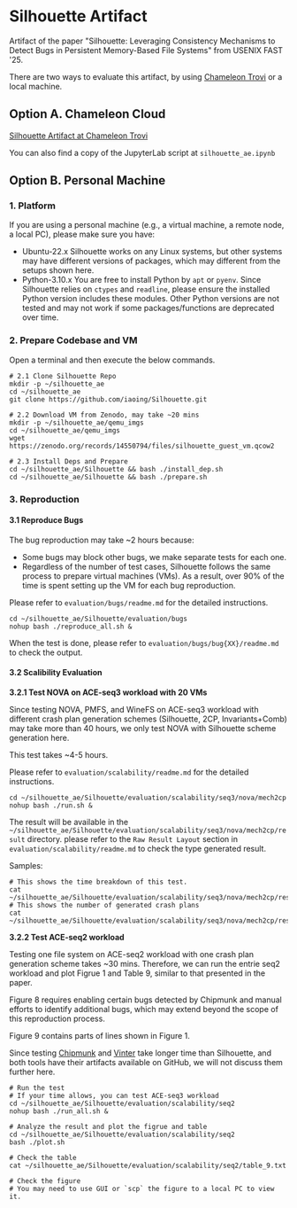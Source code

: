 # Silhouette Artifact

Artifact of the paper "Silhouette: Leveraging Consistency Mechanisms to Detect Bugs in Persistent Memory-Based File Systems" from USENIX FAST '25.


There are two ways to evaluate this artifact, by using [Chameleon Trovi](https://chameleoncloud.readthedocs.io/en/latest/technical/sharing.html) or a local machine.

## Option A. Chameleon Cloud

[Silhouette Artifact at Chameleon Trovi](https://www.chameleoncloud.org/experiment/share/3c807f1d-80db-443c-8d88-c645fa3695e8)

You can also find a copy of the JupyterLab script at `silhouette_ae.ipynb`

## Option B. Personal Machine

### 1. Platform

If you are using a personal machine (e.g., a virtual machine, a remote node, a local PC), please make sure you have:
- Ubuntu-22.x
    Silhouette works on any Linux systems, but other systems may have different versions of packages, which may different from the setups shown here.
- Python-3.10.x
    You are free to install Python by `apt` or `pyenv`. Since Silhouette relies on `ctypes` and `readline`, please ensure the installed Python version includes these modules. Other Python versions are not tested and may not work if some packages/functions are deprecated over time.

### 2. Prepare Codebase and VM

Open a terminal and then execute the below commands.

```shell
# 2.1 Clone Silhouette Repo
mkdir -p ~/silhouette_ae
cd ~/silhouette_ae
git clone https://github.com/iaoing/Silhouette.git

# 2.2 Download VM from Zenodo, may take ~20 mins
mkdir -p ~/silhouette_ae/qemu_imgs
cd ~/silhouette_ae/qemu_imgs
wget https://zenodo.org/records/14550794/files/silhouette_guest_vm.qcow2

# 2.3 Install Deps and Prepare
cd ~/silhouette_ae/Silhouette && bash ./install_dep.sh
cd ~/silhouette_ae/Silhouette && bash ./prepare.sh
```

### 3. Reproduction

#### 3.1 Reproduce Bugs

The bug reproduction may take ~2 hours because:
- Some bugs may block other bugs, we make separate tests for each one.
- Regardless of the number of test cases, Silhouette follows the same process to prepare virtual machines (VMs). As a result, over 90% of the time is spent setting up the VM for each bug reproduction.

Please refer to `evaluation/bugs/readme.md` for the detailed instructions.

```shell
cd ~/silhouette_ae/Silhouette/evaluation/bugs
nohup bash ./reproduce_all.sh &
```

When the test is done, please refer to `evaluation/bugs/bug{XX}/readme.md` to check the output.

#### 3.2 Scalibility Evaluation

**3.2.1 Test NOVA on ACE-seq3 workload with 20 VMs**

Since testing NOVA, PMFS, and WineFS on ACE-seq3 workload with different crash plan generation schemes (Silhouette, 2CP, Invariants+Comb) may take more than 40 hours, we only test NOVA with Silhouette scheme generation here.

This test takes ~4-5 hours.

Please refer to `evaluation/scalability/readme.md` for the detailed instructions.

```shell
cd ~/silhouette_ae/Silhouette/evaluation/scalability/seq3/nova/mech2cp
nohup bash ./run.sh &
```

The result will be available in the `~/silhouette_ae/Silhouette/evaluation/scalability/seq3/nova/mech2cp/result` directory. please refer to the `Raw Result Layout` section in `evaluation/scalability/readme.md` to check the type generated result.

Samples:
```shell
# This shows the time breakdown of this test.
cat ~/silhouette_ae/Silhouette/evaluation/scalability/seq3/nova/mech2cp/result/result_elapsed_time/result_time.txt
# This shows the number of generated crash plans
cat ~/silhouette_ae/Silhouette/evaluation/scalability/seq3/nova/mech2cp/result/result_cps/result.txt
```

**3.2.2 Test ACE-seq2 workload**

Testing one file system on ACE-seq2 workload with one crash plan generation scheme takes ~30 mins. Therefore, we can run the entrie seq2 workload and plot Figrue 1 and Table 9, similar to that presented in the paper.

Figure 8 requires enabling certain bugs detected by Chipmunk and manual efforts to identify additional bugs, which may extend beyond the scope of this reproduction process.

Figure 9 contains parts of lines shown in Figure 1.

Since testing [Chipmunk](https://github.com/utsaslab/chipmunk) and [Vinter](https://github.com/KIT-OSGroup/vinter/tree/master) take longer time than Silhouette, and both tools have their artifacts available on GitHub, we will not discuss them further here.

```shell
# Run the test
# If your time allows, you can test ACE-seq3 workload
cd ~/silhouette_ae/Silhouette/evaluation/scalability/seq2
nohup bash ./run_all.sh &

# Analyze the result and plot the figrue and table
cd ~/silhouette_ae/Silhouette/evaluation/scalability/seq2
bash ./plot.sh

# Check the table
cat ~/silhouette_ae/Silhouette/evaluation/scalability/seq2/table_9.txt

# Check the figure
# You may need to use GUI or `scp` the figure to a local PC to view it.
```
